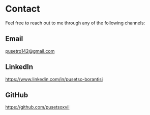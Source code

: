 # Contact

Feel free to reach out to me through any of the following channels:

## Email

pusetro142@gmail.com

## LinkedIn

https://www.linkedin.com/in/pusetso-borantisi

## GitHub

https://github.com/pusetsoxvii
